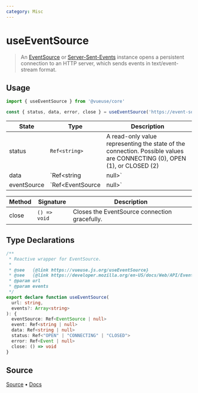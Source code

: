 ```yaml
---
category: Misc
---
```


# useEventSource

> An [EventSource](https://developer.mozilla.org/en-US/docs/Web/API/EventSource) or [Server-Sent-Events](https://developer.mozilla.org/en-US/docs/Web/API/Server-sent_events) instance opens a persistent connection to an HTTP server, which sends events in text/event-stream format.

## Usage

```js
import { useEventSource } from '@vueuse/core'

const { status, data, error, close } = useEventSource('https://event-source-url')
```

| State | Type          | Description                                                                                             |
| ----- | ------------- | ------------------------------------------------------------------------------------------------------- |
| status | `Ref<string>` | A read-only value representing the state of the connection. Possible values are CONNECTING (0), OPEN (1), or CLOSED (2)|
| data   | `Ref<string | null>` | Reference to the latest data received via the EventSource, can be watched to respond to incoming messages |
| eventSource | `Ref<EventSource | null>` | Reference to the current EventSource instance |

| Method | Signature                                  | Description                            |
| ------ | ------------------------------------------ | ---------------------------------------|
| close  | `() => void` | Closes the EventSource connection gracefully.  |


<!--FOOTER_STARTS-->
## Type Declarations

```typescript
/**
 * Reactive wrapper for EventSource.
 *
 * @see   {@link https://vueuse.js.org/useEventSource}
 * @see   {@link https://developer.mozilla.org/en-US/docs/Web/API/EventSource/EventSource|EventSource}
 * @param url
 * @param events
 */
export declare function useEventSource(
  url: string,
  events?: Array<string>
): {
  eventSource: Ref<EventSource | null>
  event: Ref<string | null>
  data: Ref<string | null>
  status: Ref<"OPEN" | "CONNECTING" | "CLOSED">
  error: Ref<Event | null>
  close: () => void
}
```

## Source

[Source](https://github.com/antfu/vueuse/blob/master/packages/core/useEventSource/index.ts) • [Docs](https://github.com/antfu/vueuse/blob/master/packages/core/useEventSource/index.md)


<!--FOOTER_ENDS-->
